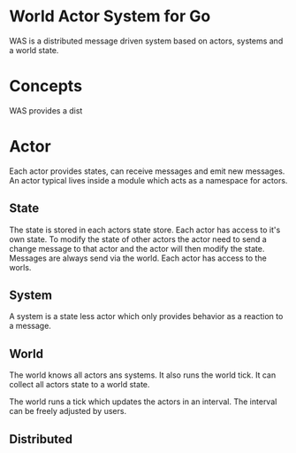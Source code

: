 # World Actor System for Go

WAS is a distributed message driven system based on actors, systems and a world state. 

# Concepts

WAS provides a dist
# Actor

Each actor provides states, can receive messages and emit new messages. 
An actor typical lives inside a module which acts as a namespace for actors. 


## State

The state is stored in each actors state store. Each actor has access to it's own state. To modify the state of other actors the actor need to send a change message to that actor and the actor will then modify the state. Messages are always send via the world. Each actor has access to the worls.

## System

A system is a state less actor which only provides behavior as a reaction to a message.

## World

The world knows all actors ans systems. It also runs the world tick. It can collect all actors state to a world state.

The world runs a tick which updates the actors in an interval. 
The interval can be freely adjusted by users.


## Distributed

